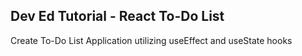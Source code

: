 ## Dev Ed Tutorial - React To-Do List

Create To-Do List Application utilizing useEffect and useState hooks
